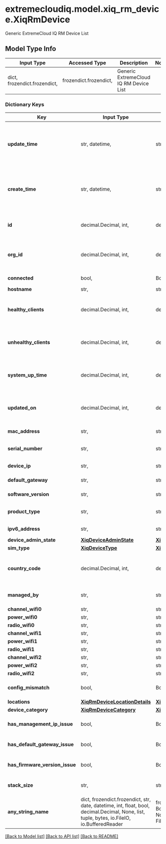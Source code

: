 # extremecloudiq.model.xiq_rm_device.XiqRmDevice

Generic ExtremeCloud IQ RM Device List

## Model Type Info
Input Type | Accessed Type | Description | Notes
------------ | ------------- | ------------- | -------------
dict, frozendict.frozendict,  | frozendict.frozendict,  | Generic ExtremeCloud IQ RM Device List | 

### Dictionary Keys
Key | Input Type | Accessed Type | Description | Notes
------------ | ------------- | ------------- | ------------- | -------------
**update_time** | str, datetime,  | str,  | The last update time | value must conform to RFC-3339 date-time
**create_time** | str, datetime,  | str,  | The create time | value must conform to RFC-3339 date-time
**id** | decimal.Decimal, int,  | decimal.Decimal,  | The unique identifier | value must be a 64 bit integer
**org_id** | decimal.Decimal, int,  | decimal.Decimal,  | The organization identifier, valid when enabling HIQ feature | [optional] value must be a 64 bit integer
**connected** | bool,  | BoolClass,  | The device connection status | [optional] 
**hostname** | str,  | str,  | The device hostname | [optional] 
**healthy_clients** | decimal.Decimal, int,  | decimal.Decimal,  | The associated active client count for the device | [optional] value must be a 32 bit integer
**unhealthy_clients** | decimal.Decimal, int,  | decimal.Decimal,  | The associated inactive client count for the device | [optional] value must be a 32 bit integer
**system_up_time** | decimal.Decimal, int,  | decimal.Decimal,  | The device uptime | [optional] value must be a 64 bit integer
**updated_on** | decimal.Decimal, int,  | decimal.Decimal,  | The last device updated time | [optional] value must be a 64 bit integer
**mac_address** | str,  | str,  | The device MAC address | [optional] 
**serial_number** | str,  | str,  | The device serial number, valid for all non-HAC devices | [optional] 
**device_ip** | str,  | str,  | The device IPv4 address | [optional] 
**default_gateway** | str,  | str,  | The device default gateway | [optional] 
**software_version** | str,  | str,  | The device OS software version | [optional] 
**product_type** | str,  | str,  | The product type, such as AP_230, BR_100, NX9600, etc. | [optional] 
**ipv6_address** | str,  | str,  | The device IPv6 address | [optional] 
**device_admin_state** | [**XiqDeviceAdminState**](XiqDeviceAdminState.md) | [**XiqDeviceAdminState**](XiqDeviceAdminState.md) |  | [optional] 
**sim_type** | [**XiqDeviceType**](XiqDeviceType.md) | [**XiqDeviceType**](XiqDeviceType.md) |  | [optional] 
**country_code** | decimal.Decimal, int,  | decimal.Decimal,  | The assigned country code on the device | [optional] value must be a 32 bit integer
**managed_by** | str,  | str,  | The managed application for the device | [optional] 
**channel_wifi0** | str,  | str,  | Channel for wifi0 | [optional] 
**power_wifi0** | str,  | str,  | Power for wifi0 | [optional] 
**radio_wifi0** | str,  | str,  | Radio for wifi0 | [optional] 
**channel_wifi1** | str,  | str,  | Channel for wifi1 | [optional] 
**power_wifi1** | str,  | str,  | Power for wifi1 | [optional] 
**radio_wifi1** | str,  | str,  | Radio for wifi1 | [optional] 
**channel_wifi2** | str,  | str,  | Channel for wifi2 | [optional] 
**power_wifi2** | str,  | str,  | Power for wifi2 | [optional] 
**radio_wifi2** | str,  | str,  | Radio for wifi2 | [optional] 
**config_mismatch** | bool,  | BoolClass,  | Config audit status(MATCHED(false) or UNMATCHED(true)) | [optional] 
**locations** | [**XiqRmDeviceLocationDetails**](XiqRmDeviceLocationDetails.md) | [**XiqRmDeviceLocationDetails**](XiqRmDeviceLocationDetails.md) |  | [optional] 
**device_category** | [**XiqRmDeviceCategory**](XiqRmDeviceCategory.md) | [**XiqRmDeviceCategory**](XiqRmDeviceCategory.md) |  | [optional] 
**has_management_ip_issue** | bool,  | BoolClass,  | Flag to indicate device with management IP issue | [optional] 
**has_default_gateway_issue** | bool,  | BoolClass,  | Flag to indicate device with default gateway issue | [optional] 
**has_firmware_version_issue** | bool,  | BoolClass,  | Flag to indicate device with firmware version issue | [optional] 
**stack_size** | str,  | str,  | The number of devices in the stack (0 for standalone devices) | [optional] 
**any_string_name** | dict, frozendict.frozendict, str, date, datetime, int, float, bool, decimal.Decimal, None, list, tuple, bytes, io.FileIO, io.BufferedReader | frozendict.frozendict, str, BoolClass, decimal.Decimal, NoneClass, tuple, bytes, FileIO | any string name can be used but the value must be the correct type | [optional]

[[Back to Model list]](../../README.md#documentation-for-models) [[Back to API list]](../../README.md#documentation-for-api-endpoints) [[Back to README]](../../README.md)

